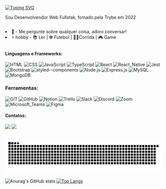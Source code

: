 [![Typing SVG](https://readme-typing-svg.demolab.com?font=Fira+Code&weight=500&size=26&pause=1000&color=C0FF25&random=false&width=600&separator=%3C&lines=%22Ol%C3%A1%2Ceu+sou+Walace+Nascimento+%3CDesenvolvedor+Web+Fullstack%F0%9F%98%8A%22)](https://git.io/typing-svg)

Sou Desenvolvendor Web Fullstak, fomado pela Trybe em 2022

##

</div>
  <div align="left" style="display: inline_block">
    <!-- <li> 🎓 - Estou estundando desenvolvimento Web Full Stack na <a href="https://betrybe.com">Trybe</a>.</li> -->
    <li> 💬 - Me pergunte sobre qualquer coisa, adoro conversar!</li>
    <li> ⚡ hobby - 📚 Ler | ⚽ Futebol | 🏃🏿Corrida | 🎮 Game </li>
  </div>
</div>

##

 #### Linguagens e Frameworks:   
<div style="display: inline_block">
  <!--Front-End --->
  <img alt="HTML" src="https://img.shields.io/badge/HTML-E34F26?&style=for-the-badge&logo=html5&logoColor=white"/>
  <img alt="CSS" src="https://img.shields.io/badge/CSS-1572B6?&style=for-the-badge&logo=css3&logoColor=white"/>
  <img alt="JavaScript" src="https://img.shields.io/badge/JavaScript-F7DF1E?style=for-the-badge&logo=javascript&logoColor=black"/>
  <img alt="TypeScript" src="https://img.shields.io/badge/TypeScript-007ACC?style=for-the-badge&logo=typescript&logoColor=white"/>
  <img alt="React" src="https://img.shields.io/badge/React-20232A?style=for-the-badge&logo=react&logoColor=61DAFB"/>
  <img alt="React_Native" src="https://img.shields.io/badge/React_Native-20232A?style=for-the-badge&logo=react&logoColor=61DAFB"/>
  <img alt="Jest" src="https://img.shields.io/badge/Jest-323330?style=for-the-badge&logo=Jest&logoColor=white"/>
  <img alt="Bootstrap" src="https://img.shields.io/badge/Bootstrap-563D7C?style=for-the-badge&logo=bootstrap&logoColor=white"/>
  <img alt="styled--components" src="https://img.shields.io/badge/styled--components-DB7093?style=for-the-badge&logo=styled-components&logoColor=white"/>
  <!--Back-End --->
  <img alt="Node.js" src="https://img.shields.io/badge/Node.js-43853D?style=for-the-badge&logo=node.js&logoColor=white"/>
  <img alt="Express.js" src="https://img.shields.io/badge/Express.js-404D59?style=for-the-badge&logo=express.js&logoColor=white"/>
  <!--<img alt="Java" src="https://img.shields.io/badge/Java-ED8B00?style=for-the-badge&logo=openjdk&logoColor=white"/>-->
  <img alt="MySQL" src="https://img.shields.io/badge/MySQL-005C84?style=for-the-badge&logo=mysql&logoColor=white">
  <img alt="MongoDB" src="https://img.shields.io/badge/MongoDB-4EA94B?style=for-the-badge&logo=mongodb&logoColor=white"/>
  <img alt="" src=""/>
  <img alt="" src=""/>
  
### Ferramentas:
 <div style="display: inline_block">
 <!-- <img alt="VSCode" src="https://img.shields.io/badge/VS_Code-0078D4?style=for-the-badge&logo=visual%20studio%20code&logoColor=white"> -->
  <img alt="GIT" src="https://img.shields.io/badge/GIT-E44C30?style=for-the-badge&logo=git&logoColor=white">
  <img alt="GitHub" src="https://img.shields.io/badge/GitHub-100000?style=for-the-badge&logo=github&logoColor=white">
   
  <img alt="Notion" src="https://img.shields.io/badge/Notion-000000?style=for-the-badge&logo=notion&logoColor=white">
  <img alt="Trello" src="https://img.shields.io/badge/Trello-0052CC?style=for-the-badge&logo=trello&logoColor=white">
  <img alt="Slack" src="https://img.shields.io/badge/Slack-4A154B?style=for-the-badge&logo=slack&logoColor=white"/>
  <img alt="Discord" src="https://img.shields.io/badge/Discord-7289DA?style=for-the-badge&logo=discord&logoColor=white"/>
  <img alt="Zoom" src="https://img.shields.io/badge/Zoom-2D8CFF?style=for-the-badge&logo=zoom&logoColor=white"/>
  <img alt="Microsoft_Teams" src="https://img.shields.io/badge/Microsoft_Teams-6264A7?style=for-the-badge&logo=microsoft-teams&logoColor=white"/>
  <img alt="Figma" src="https://img.shields.io/badge/Figma-F24E1E?style=for-the-badge&logo=figma&logoColor=white"/>
  
  <img alt="" src=""/>
  <img alt="" src=""/>
 </div>
 
  #### Contatos:

 <div style="display: inline_block">
  <a href="https://linkedin.com/in/walace-nascimento-b53280245" target="_blank"><img src="https://img.shields.io/badge/-LinkedIn-%230077B5?style=for-the-badge&logo=linkedin&logoColor=white" target="_blank"></a>
  <a href="https://api.whatsapp.com/send?phone=5573999898281&text=" target="_blank">
  <img src="https://img.shields.io/badge/WhatsApp-25D366?style=for-the-badge&logo=whatsapp&logoColor=white" target="_blank"></a>
  <!--
   <a href="https://instagram.com/walacenascimento.una" target="_blank"><img src="https://img.shields.io/badge/-Instagram-%23E4405F?style=for-the-badge&logo=instagram&logoColor=white" target="_blank"></a>
    -->
</div>

##

    
  ##
  
<!--Cobrinha-->
![Snake animation](https://github.com/walacenascimento/walacenascimento/blob/output/github-contribution-grid-snake.svg)

<!-- STAR -->
![Anurag's GitHub stats](https://github-readme-stats.vercel.app/api?username=walacenascimento&show_icons=true&theme=merko)
[![Top Langs](https://github-readme-stats.vercel.app/api/top-langs/?username=walacenascimento&layout=compact)](https://github.com/walacenascimento/github-readme-stats)
